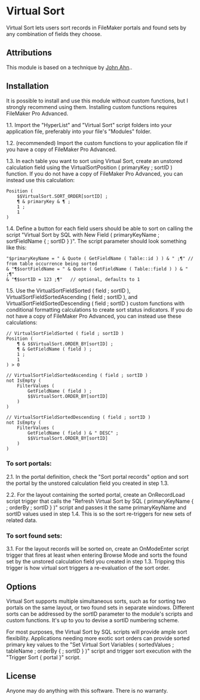 # Virtual Sort

Virtual Sort lets users sort records in FileMaker portals and found sets by any combination of fields they choose.

## Attributions

This module is based on a technique by [John Ahn][1]..

[1]: http://www.filemakerhacks.com/?p=5357 "FM 12 ExecuteSQL 'Unconference' Session"

## Installation

It is possible to install and use this module without custom functions, but I strongly recommend using them. Installing custom functions requires FileMaker Pro Advanced.

1.1. Import the "HyperList" and "Virtual Sort" script folders into your application file, preferably into your file's "Modules" folder.

1.2. (recommended) Import the custom functions to your application file if you have a copy of FileMaker Pro Advanced.

1.3. In each table you want to sort using Virtual Sort, create an unstored calculation field using the VirtualSortPosition ( primaryKey ; sortID ) function. If you do not have a copy of FileMaker Pro Advanced, you can instead use this calculation:

	Position (
		$$VirtualSort.SORT_ORDER[sortID] ;
		¶ & primaryKey & ¶ ;
		1 ;
		1
	)

1.4. Define a button for each field users should be able to sort on calling the script "Virtual Sort by SQL with New Field ( primaryKeyName ; sortFieldName { ; sortID } )". The script parameter should look something like this:

	"$primaryKeyName = " & Quote ( GetFieldName ( Table::id ) ) & " ;¶"	// from table occurrence being sorted
	& "¶$sortFieldName = " & Quote ( GetFieldName ( Table::field ) ) & " ;¶"
	& "¶$sortID = 123 ;¶"	// optional, defaults to 1

1.5. Use the VirtualSortFieldSorted ( field ; sortID ), VirtualSortFieldSortedAscending ( field ; sortID ), and VirtualSortFieldSortedDescending ( field ; sortID ) custom functions with conditional formatting calculations to create sort status indicators. If you do not have a copy of FileMaker Pro Advanced, you can instead use these calculations:

	// VirtualSortFieldSorted ( field ; sortID )
	Position (
		¶ & $$VirtualSort.ORDER_BY[sortID] ;
		¶ & GetFieldName ( field ) ;
		1 ;
		1
	) > 0

	// VirtualSortFieldSortedAscending ( field ; sortID )
	not IsEmpty (
		FilterValues (
			GetFieldName ( field ) ;
			$$VirtualSort.ORDER_BY[sortID]
		)
	)

	// VirtualSortFieldSortedDescending ( field ; sortID )
	not IsEmpty (
		FilterValues (
			GetFieldName ( field ) & " DESC" ;
			$$VirtualSort.ORDER_BY[sortID]
		)
	)

### To sort portals:

2.1. In the portal definition, check the "Sort portal records" option and sort the portal by the unstored calculation field you created in step 1.3.

2.2. For the layout containing the sorted portal, create an OnRecordLoad script trigger that calls the "Refresh Virtual Sort by SQL ( primaryKeyName { ; orderBy ; sortID } )" script and passes it the same primaryKeyName and sortID values used in step 1.4. This is so the sort re-triggers for new sets of related data.

### To sort found sets:

3.1. For the layout records will be sorted on, create an OnModeEnter script trigger that fires at least when entering Browse Mode and sorts the found set by the unstored calculation field you created in step 1.3. Tripping this trigger is how virtual sort triggers a re-evaluation of the sort order.

## Options

Virtual Sort supports multiple simultaneous sorts, such as for sorting two portals on the same layout, or two found sets in separate windows. Different sorts can be addressed by the sortID parameter to the module's scripts and custom functions. It's up to you to devise a sortID numbering scheme.

For most purposes, the Virtual Sort by SQL scripts will provide ample sort flexibility. Applications needing more exotic sort orders can provide sorted primary key values to the "Set Virtual Sort Variables ( sortedValues ; tableName ; orderBy { ; sortID } )" script and trigger sort execution with the "Trigger Sort { portal }" script.

## License

Anyone may do anything with this software. There is no warranty.